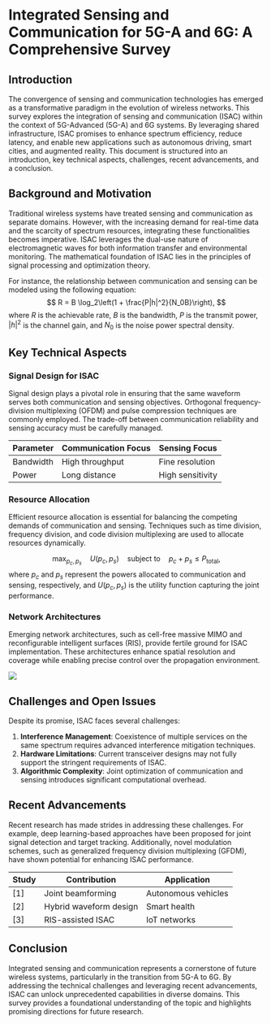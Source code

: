 # Integrated Sensing and Communication for 5G-A and 6G: A Comprehensive Survey

## Introduction
The convergence of sensing and communication technologies has emerged as a transformative paradigm in the evolution of wireless networks. This survey explores the integration of sensing and communication (ISAC) within the context of 5G-Advanced (5G-A) and 6G systems. By leveraging shared infrastructure, ISAC promises to enhance spectrum efficiency, reduce latency, and enable new applications such as autonomous driving, smart cities, and augmented reality. This document is structured into an introduction, key technical aspects, challenges, recent advancements, and a conclusion.

## Background and Motivation
Traditional wireless systems have treated sensing and communication as separate domains. However, with the increasing demand for real-time data and the scarcity of spectrum resources, integrating these functionalities becomes imperative. ISAC leverages the dual-use nature of electromagnetic waves for both information transfer and environmental monitoring. The mathematical foundation of ISAC lies in the principles of signal processing and optimization theory.

For instance, the relationship between communication and sensing can be modeled using the following equation:
$$
R = B \log_2\left(1 + \frac{P|h|^2}{N_0B}\right),
$$
where $R$ is the achievable rate, $B$ is the bandwidth, $P$ is the transmit power, $|h|^2$ is the channel gain, and $N_0$ is the noise power spectral density.

## Key Technical Aspects

### Signal Design for ISAC
Signal design plays a pivotal role in ensuring that the same waveform serves both communication and sensing objectives. Orthogonal frequency-division multiplexing (OFDM) and pulse compression techniques are commonly employed. The trade-off between communication reliability and sensing accuracy must be carefully managed.

| Parameter | Communication Focus | Sensing Focus |
|----------|--------------------|---------------|
| Bandwidth | High throughput    | Fine resolution |
| Power    | Long distance      | High sensitivity |

### Resource Allocation
Efficient resource allocation is essential for balancing the competing demands of communication and sensing. Techniques such as time division, frequency division, and code division multiplexing are used to allocate resources dynamically.

$$
\max_{p_c, p_s} \quad U(p_c, p_s) \quad \text{subject to} \quad p_c + p_s \leq P_{\text{total}},
$$
where $p_c$ and $p_s$ represent the powers allocated to communication and sensing, respectively, and $U(p_c, p_s)$ is the utility function capturing the joint performance.

### Network Architectures
Emerging network architectures, such as cell-free massive MIMO and reconfigurable intelligent surfaces (RIS), provide fertile ground for ISAC implementation. These architectures enhance spatial resolution and coverage while enabling precise control over the propagation environment.

![](placeholder_for_network_architecture_diagram)

## Challenges and Open Issues
Despite its promise, ISAC faces several challenges:

1. **Interference Management**: Coexistence of multiple services on the same spectrum requires advanced interference mitigation techniques.
2. **Hardware Limitations**: Current transceiver designs may not fully support the stringent requirements of ISAC.
3. **Algorithmic Complexity**: Joint optimization of communication and sensing introduces significant computational overhead.

## Recent Advancements
Recent research has made strides in addressing these challenges. For example, deep learning-based approaches have been proposed for joint signal detection and target tracking. Additionally, novel modulation schemes, such as generalized frequency division multiplexing (GFDM), have shown potential for enhancing ISAC performance.

| Study | Contribution | Application |
|-------|--------------|-------------|
| [1]   | Joint beamforming | Autonomous vehicles |
| [2]   | Hybrid waveform design | Smart health |
| [3]   | RIS-assisted ISAC | IoT networks |

## Conclusion
Integrated sensing and communication represents a cornerstone of future wireless systems, particularly in the transition from 5G-A to 6G. By addressing the technical challenges and leveraging recent advancements, ISAC can unlock unprecedented capabilities in diverse domains. This survey provides a foundational understanding of the topic and highlights promising directions for future research.
